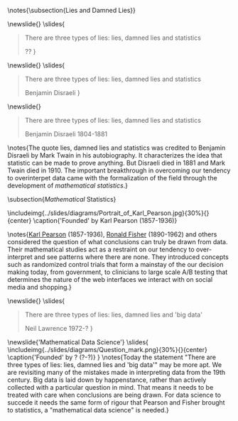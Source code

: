 \notes{\subsection{Lies and Damned Lies}}

\newslide{}
\slides{
> There are three types of lies: lies, damned lies and statistics
>
> ??
}

\newslide{}
\slides{
> There are three types of lies: lies, damned lies and statistics
>
> Benjamin Disraeli
}

\newslide{}
> There are three types of lies: lies, damned lies and statistics
>
> Benjamin Disraeli 1804-1881

\notes{The quote lies, damned lies and statistics was credited to Benjamin Disraeli by Mark Twain in his autobiography. It characterizes the idea that statistic can be made to prove anything. But Disraeli died in 1881 and Mark Twain died in 1910. The important breakthrough in overcoming our tendency to overinterpet data came with the formalization of the field through the development of *mathematical statistics*.}

\subsection{*Mathematical* Statistics}

\includeimg{../slides/diagrams/Portrait_of_Karl_Pearson.jpg}{30%}{}{center}
\caption{'Founded' by Karl Pearson (1857-1936)}

\notes{[Karl Pearson](https://en.wikipedia.org/wiki/Karl_Pearson) (1857-1936), [Ronald Fisher](https://en.wikipedia.org/wiki/Ronald_Fisher) (1890-1962) and others considered the question of what conclusions can truly be drawn from data. Their mathematical studies act as a restraint on our tendency to over-interpret and see patterns where there are none. They introduced concepts such as randomized control trials that form a mainstay of the our decision making today, from government, to clinicians to large scale A/B testing that determines the nature of the web interfaces we interact with on social media and shopping.}

\newslide{}
\slides{
> There are three types of lies: lies, damned lies and 'big data'
>
> Neil Lawrence 1972-?
}

\newslide{'Mathematical Data Science'}
\slides{
  \includeimg{../slides/diagrams/Question_mark.png}{30%}{}{center}
\caption{'Founded' by ? (?-?)}
}
\notes{Today the statement "There are three types of lies: lies, damned lies and 'big data'" may be more apt. We are revisiting many of the mistakes made in interpreting data from the 19th century. Big data is laid down by happenstance, rather than actively collected with a particular question in mind. That means it needs to be treated with care when conclusions are being drawn. For data science to succede it needs the same form of rigour that Pearson and Fisher brought to statistics, a "mathematical data science" is needed.}
